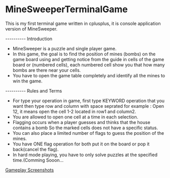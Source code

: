 # MineSweeperTerminalGame
This is my first terminal game written in cplusplus, it is console application version of MineSweeper.

---------- Introduction
- MineSweeper is a puzzle and single player game.
- In this game, the goal is to find the position of mines (bombs) on the game board
  using and getting notice from the guide in cells of the game board or (numbered cells),
  each numbered cell show you that how many bombs are there near your cells.
- You have to open the game table completely and identify all the mines to win the game.

---------- Rules and Terms
- For type your operation in game, first type KEYWORD operation that you want then type row
  and column with space seprated for example : Open 12, it means open the cell 1-2 located in
  row1 and column2.
- You are allowed to open one cell at a time in each selection.
- Flagging occurs when a player guesses and thinks that the house contains a bomb
  So the marked cells does not have a specific status.
- You can also place a limited number of flags to guess the position of the mines.
- You have ONE flag operation for both put it on the board or pop it back(cancel the flag).
- In hard mode playing, you have to only solve puzzles at the specified time.(Comming Sooon...

[ Gameplay Screenshots](https://drive.google.com/drive/folders/11AjbM7CbvE9X-c2VHn9FUWSET3dg_g8f?usp=sharing)

